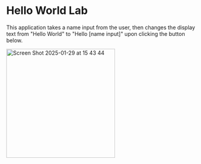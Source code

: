 <h1>Hello World Lab</h1>

This application takes a name input from the user, then changes the display text from "Hello World" to "Hello [name input]" upon clicking the button below.

<img width="287" alt="Screen Shot 2025-01-29 at 15 43 44" src="https://github.com/user-attachments/assets/6e181fcd-8016-498c-a49f-c3919f498d70" />
